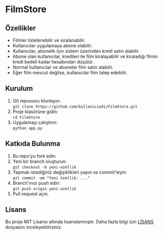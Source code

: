 <h1>FilmStore</h1>

   <h2>Özellikler</h2>
   <ul>
        <li>Filmler listelenebilir ve sıralanabilir.</li>
        <li>Kullanıcılar uygulamaya abone olabilir.</li>
        <li>Kullanıcılar, abonelik için sistem üzerinden kredi satın alabilir.</li>
        <li>Abone olan kullanıcılar, kredileri ile film kiralayabilir ve kiraladığı filmin kredi bedeli kadar hesabından düşülür.</li>
        <li>Normal kullanıcılar ve aboneler film satın alabilir.</li>
        <li>Eğer film mevcut değilse, kullanıcılar film talep edebilir.</li>
    </ul>

   <h2>Kurulum</h2>
   <ol>
        <li>Git reposunu klonlayın:<br>
            <code>git clone https://github.com/kullaniciadi/FilmStore.git</code></li>
        <li>Proje klasörüne gidin:<br>
            <code>cd FilmStore</code></li>
        <li>Uygulamayı çalıştırın:<br>
            <code>python app.py</code></li>
    </ol>

   <h2>Katkıda Bulunma</h2>
   <ol>
        <li>Bu repo'yu fork edin.</li>
        <li>Yeni bir branch oluşturun:<br>
            <code>git checkout -b yeni-ozellik</code></li>
        <li>Yapmak istediğiniz değişiklikleri yapın ve commit'leyin:<br>
            <code>git commit -am "Yeni özellik: ..."</code></li>
        <li>Branch'ınızı push edin:<br>
            <code>git push origin yeni-ozellik</code></li>
        <li>Pull request açın.</li>
    </ol>

   <h2>Lisans</h2>
   <p>Bu proje MIT Lisansı altında lisanslanmıştır. Daha fazla bilgi için <a href="./LICENSE">LİSANS</a> dosyasını inceleyebilirsiniz.</p>
